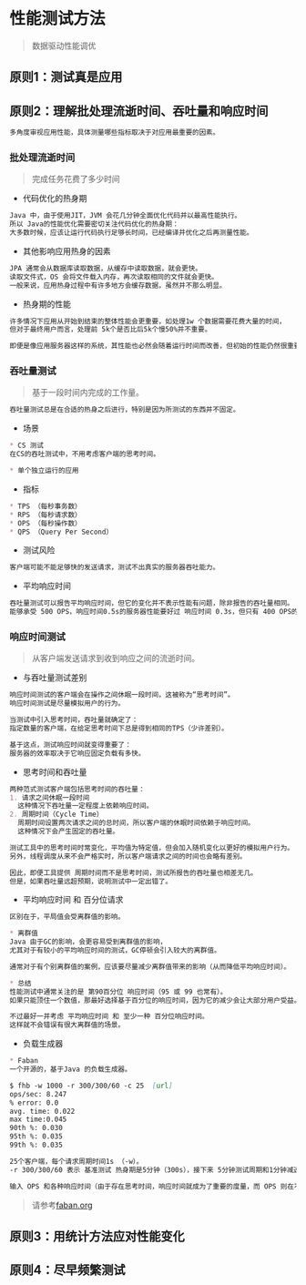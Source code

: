 # 性能测试方法
> 数据驱动性能调优

## 原则1：测试真是应用
## 原则2：理解批处理流逝时间、吞吐量和响应时间
```md
多角度审视应用性能，具体测量哪些指标取决于对应用最重要的因素。
```
### 批处理流逝时间
> 完成任务花费了多少时间

* 代码优化的热身期
```md
Java 中，由于使用JIT，JVM 会花几分钟全面优化代码并以最高性能执行。
所以 Java的性能优化需要密切关注代码优化的热身期：
大多数时候，应该让运行代码执行足够长时间，已经编译并优化之后再测量性能。
```
* 其他影响应用热身的因素
```md
JPA 通常会从数据库读取数据，从缓存中读取数据，就会更快。
读取文件式，OS 会将文件载入内存，再次读取相同的文件就会更快。
一般来说，应用热身过程中有许多地方会缓存数据，虽然并不那么明显。
```
* 热身期的性能
```md
许多情况下应用从开始到结束的整体性能会更重要，如处理1w 个数据需要花费大量的时间，
但对于最终用户而言，处理前 5k个是否比后5k个慢50%并不重要。

即便是像应用服务器这样的系统，其性能也必然会随着运行时间而改善，但初始的性能仍然很重要。
```
### 吞吐量测试
> 基于一段时间内完成的工作量。
```md
吞吐量测试总是在合适的热身之后进行，特别是因为所测试的东西并不固定。
```
* 场景
```md
* CS 测试
在CS的吞吐测试中，不用考虑客户端的思考时间。

* 单个独立运行的应用
```
* 指标
```md
* TPS （每秒事务数）
* RPS （每秒请求数）
* OPS （每秒操作数）
* QPS （Query Per Second）
```
* 测试风险
```md
客户端可能不能足够快的发送请求，测试不出真实的服务器吞吐能力。
```
* 平均响应时间
```md
吞吐量测试可以报告平均响应时间，但它的变化并不表示性能有问题，除非报告的吞吐量相同。
能够承受 500 OPS，响应时间0.5s的服务器性能要好过 响应时间 0.3s，但只有 400 OPS的服务器。
```
### 响应时间测试
> 从客户端发送请求到收到响应之间的流逝时间。
* 与吞吐量测试差别
```md
响应时间测试的客户端会在操作之间休眠一段时间，这被称为“思考时间”。
响应时间测试是尽量模拟用户的行为。

当测试中引入思考时间，吞吐量就确定了：
指定数量的客户端，在给定思考时间下总是得到相同的TPS（少许差别）。

基于这点，测试响应时间就变得重要了：
服务器的效率取决于它响应固定负载有多快。
```

* 思考时间和吞吐量
```md
两种范式测试客户端包括思考时间的吞吐量：
1. 请求之间休眠一段时间
  这种情况下吞吐量一定程度上依赖响应时间。
2. 周期时间（Cycle Time）
  周期时间设置两次请求之间的总时间，所以客户端的休眠时间依赖于响应时间。
  这种情况下会产生固定的吞吐量。

测试工具中的思考时间时常变化，平均值为特定值，但会加入随机变化以更好的模拟用户行为。
另外，线程调度从来不会严格实时，所以客户端请求之间的时间也会略有差别。

因此，即便工具提供 周期时间而不是思考时间，测试所报告的吞吐量也相差无几。
但是，如果吞吐量远超预期，说明测试中一定出错了。
```
* 平均响应时间 和 百分位请求
```md
区别在于，平局值会受离群值的影响。

* 离群值
Java 由于GC的影响，会更容易受到离群值的影响，
尤其对于有较小的平均响应时间的测试，GC停顿会引入较大的离群值。

通常对于有个别离群值的案例，应该要尽量减少离群值带来的影响（从而降低平均响应时间）。

* 总结 
性能测试中通常关注的是 第90百分位 响应时间（95 或 99 也常有）。
如果只能顶住一个数值，那最好选择基于百分位的响应时间，因为它的减少会让大部分用户受益。

不过最好一并考虑 平均响应时间 和 至少一种 百分位响应时间。
这样就不会错误有很大离群值的场景。
```
* 负载生成器
```md
* Faban
一个开源的，基于Java 的负载生成器。

$ fhb -w 1000 -r 300/300/60 -c 25  [url]
ops/sec: 8.247
% error: 0.0
avg. time: 0.022
max time:0.045
90th %: 0.030
95th %: 0.035
99th %: 0.035

25个客户端，每个请求周期时间1s （-w）。
-r 300/300/60 表示 基准测试 热身期是5分钟（300s），接下来 5分钟测试周期和1分钟减速期。

输入 OPS 和各种响应时间（由于存在思考时间，响应时间就成为了重要的度量，而 OPS 则在不断变化。）
```
> 请参考[faban.org](http://faban.org/)

## 原则3：用统计方法应对性能变化
## 原则4：尽早频繁测试